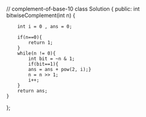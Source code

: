 // complement-of-base-10
class Solution {
public:
    int bitwiseComplement(int n) {
        
        int i = 0 , ans = 0;
        
        if(n==0){
            return 1;
        }
        while(n != 0){
            int bit = ~n & 1;
            if(bit==1){
            ans = ans + pow(2, i);}
            n = n >> 1;
            i++;
        }  
        return ans;
    }
};
